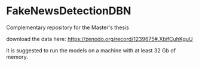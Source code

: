 # FakeNewsDetectionDBN
Complementary repository for the Master's thesis

download the data here: https://zenodo.org/record/1239675#.XbifCuhKguU

it is suggested to run the models on a machine with at least 32 Gb of memory.
